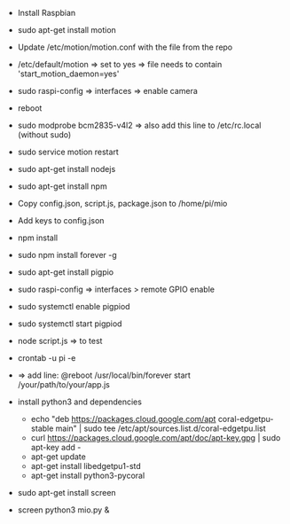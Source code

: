 * Install Raspbian
* sudo apt-get install motion
* Update /etc/motion/motion.conf with the file from the repo
* /etc/default/motion => set to yes => file needs to contain 'start_motion_daemon=yes'
* sudo raspi-config => interfaces => enable camera
* reboot
* sudo modprobe bcm2835-v4l2 => also add this line to /etc/rc.local (without sudo)
* sudo service motion restart
* sudo apt-get install nodejs
* sudo apt-get install npm
* Copy config.json, script.js, package.json to /home/pi/mio
* Add keys to config.json
* npm install
* sudo npm install forever -g
* sudo apt-get install pigpio
* sudo raspi-config => interfaces > remote GPIO enable
* sudo systemctl enable pigpiod
* sudo systemctl start pigpiod
* node script.js => to test
* crontab -u pi -e
* => add line: @reboot /usr/local/bin/forever start /your/path/to/your/app.js

* install python3 and dependencies
  * echo "deb https://packages.cloud.google.com/apt coral-edgetpu-stable main" | sudo tee /etc/apt/sources.list.d/coral-edgetpu.list
  * curl https://packages.cloud.google.com/apt/doc/apt-key.gpg | sudo apt-key add -
  * apt-get update
  * apt-get install libedgetpu1-std
  * apt-get install python3-pycoral
* sudo apt-get install screen
* screen python3 mio.py &
